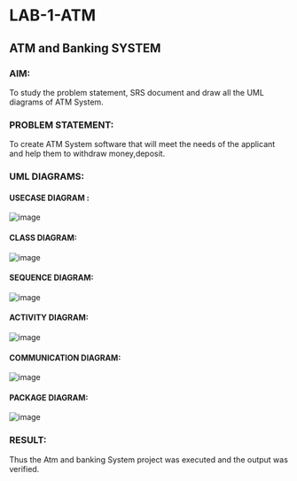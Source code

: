# LAB-1-ATM
## ATM and Banking SYSTEM
### AIM: 
To study the problem statement, SRS document and draw all the UML diagrams of ATM
System.
### PROBLEM STATEMENT:
To create ATM System software that will meet the needs of the applicant and help them
to withdraw money,deposit.
### UML DIAGRAMS:
#### USECASE DIAGRAM :
![image](https://github.com/user-attachments/assets/947ddc0a-e04d-4f76-9776-40390240eda1)

#### CLASS DIAGRAM:
![image](https://github.com/user-attachments/assets/c1371762-1fe7-4ccb-8de1-04d2c999336d)

#### SEQUENCE DIAGRAM:
![image](https://github.com/user-attachments/assets/2ad9494f-3cd3-471d-b873-7a2e720443fd)

#### ACTIVITY DIAGRAM:
![image](https://github.com/user-attachments/assets/82687b1b-98d4-4d43-ab58-280bf37a7a64)

#### COMMUNICATION DIAGRAM:
![image](https://github.com/user-attachments/assets/c6fe7de7-c00d-46f8-813e-58deeb5663b6)

#### PACKAGE DIAGRAM:
![image](https://github.com/user-attachments/assets/ab989ffe-7dd5-4ec0-a976-f9979ea0414e)




### RESULT: 
Thus the Atm and banking System project was executed and the output was verified.
